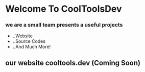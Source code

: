 # Welcome To CoolToolsDev

### we are a small team presents a useful projects

- ..Website
- ..Source Codes
- ..And Much More!

## our website cooltools.dev (Coming Soon)
